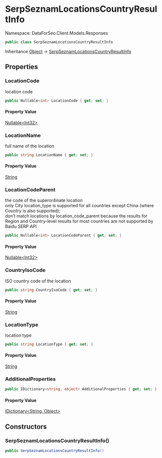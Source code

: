 # SerpSeznamLocationsCountryResultInfo

Namespace: DataForSeo.Client.Models.Responses

```csharp
public class SerpSeznamLocationsCountryResultInfo
```

Inheritance [Object](https://docs.microsoft.com/en-us/dotnet/api/system.object) → [SerpSeznamLocationsCountryResultInfo](./dataforseo.client.models.responses.serpseznamlocationscountryresultinfo.md)

## Properties

### **LocationCode**

location code

```csharp
public Nullable<int> LocationCode { get; set; }
```

#### Property Value

[Nullable&lt;Int32&gt;](https://docs.microsoft.com/en-us/dotnet/api/system.nullable-1)<br>

### **LocationName**

full name of the location

```csharp
public string LocationName { get; set; }
```

#### Property Value

[String](https://docs.microsoft.com/en-us/dotnet/api/system.string)<br>

### **LocationCodeParent**

the code of the superordinate location
 <br>only City location_type is supported for all countries except China (where Country is also supported);
 <br>don’t match locations by location_code_parent because the results for Region and Country-level results for most countries are not supported by Baidu SERP API

```csharp
public Nullable<int> LocationCodeParent { get; set; }
```

#### Property Value

[Nullable&lt;Int32&gt;](https://docs.microsoft.com/en-us/dotnet/api/system.nullable-1)<br>

### **CountryIsoCode**

ISO country code of the location

```csharp
public string CountryIsoCode { get; set; }
```

#### Property Value

[String](https://docs.microsoft.com/en-us/dotnet/api/system.string)<br>

### **LocationType**

location type

```csharp
public string LocationType { get; set; }
```

#### Property Value

[String](https://docs.microsoft.com/en-us/dotnet/api/system.string)<br>

### **AdditionalProperties**

```csharp
public IDictionary<string, object> AdditionalProperties { get; set; }
```

#### Property Value

[IDictionary&lt;String, Object&gt;](https://docs.microsoft.com/en-us/dotnet/api/system.collections.generic.idictionary-2)<br>

## Constructors

### **SerpSeznamLocationsCountryResultInfo()**

```csharp
public SerpSeznamLocationsCountryResultInfo()
```
